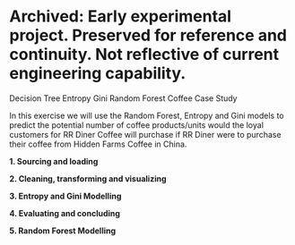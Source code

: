 # Archived: Early experimental project. Preserved for reference and continuity. Not reflective of current engineering capability.
Decision Tree Entropy Gini Random Forest Coffee Case Study

In this exercise we will use the Random Forest, Entropy and Gini models to predict the potential number of coffee products/units would the loyal customers for RR Diner Coffee will purchase if RR Diner were to purchase their coffee from Hidden Farms Coffee in China. 



**1. Sourcing and loading** 

**2. Cleaning, transforming and visualizing**  
  
**3. Entropy and Gini Modelling** 

**4. Evaluating and concluding** 

**5. Random Forest Modelling** 
